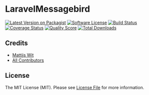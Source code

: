 # LaravelMessagebird

[![Latest Version on Packagist][ico-version]][link-packagist]
[![Software License][ico-license]](LICENSE.md)
[![Build Status][ico-travis]][link-travis]
[![Coverage Status][ico-scrutinizer]][link-scrutinizer]
[![Quality Score][ico-code-quality]][link-code-quality]
[![Total Downloads][ico-downloads]][link-downloads]

## Credits

- [Mattijs Wit][link-author]
- [All Contributors][link-contributors]

## License

The MIT License (MIT). Please see [License File](LICENSE.md) for more information.

[ico-version]: https://img.shields.io/packagist/v/functioneelwit/LaravelMessagebird.svg?style=flat-square
[ico-license]: https://img.shields.io/badge/license-MIT-brightgreen.svg?style=flat-square
[ico-travis]: https://img.shields.io/travis/functioneelwit/LaravelMessagebird/master.svg?style=flat-square
[ico-scrutinizer]: https://img.shields.io/scrutinizer/coverage/g/functioneelwit/LaravelMessagebird.svg?style=flat-square
[ico-code-quality]: https://img.shields.io/scrutinizer/g/functioneelwit/LaravelMessagebird.svg?style=flat-square
[ico-downloads]: https://img.shields.io/packagist/dt/functioneelwit/LaravelMessagebird.svg?style=flat-square

[link-packagist]: https://packagist.org/packages/functioneelwit/LaravelMessagebird
[link-travis]: https://travis-ci.org/functioneelwit/LaravelMessagebird
[link-scrutinizer]: https://scrutinizer-ci.com/g/functioneelwit/LaravelMessagebird/code-structure
[link-code-quality]: https://scrutinizer-ci.com/g/functioneelwit/LaravelMessagebird
[link-downloads]: https://packagist.org/packages/functioneelwit/LaravelMessagebird
[link-author]: https://github.com/functioneelwit
[link-contributors]: ../../contributors
